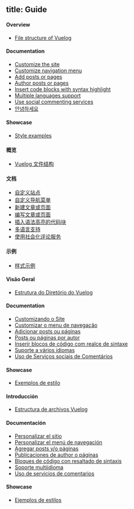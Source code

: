 title: Guide
------------------------------------
<!-- en-US:+ -->

#### Overview

- [File structure of Vuelog](#/blog/docs/2016/file-structure-of-vuelog)

#### Documentation

- [Customize the site](#/blog/docs/2017/customize-the-site)
- [Customize navigation menu](#/blog/docs/2017/customize-navigation-menu)
- [Add posts or pages](#/blog/docs/2017/add-posts-or-pages)
- [Author posts or pages](#/blog/docs/2017/author-posts-or-pages)
- [Insert code blocks with syntax highlight](#/blog/docs/2017/insert-code-blocks-with-syntax-highlight)
- [Multiple languages support](#/blog/docs/2017/multiple-languages-support)
- [Use social commenting services](#/blog/docs/2017/use-social-commenting-services)
- [안녕하세요](#/blog/docs/2017/use-social-commenting-services)

#### Showcase

- [Style examples](#/blog/showcase/2016/style-examples)

<!-- en-US:- -->

<!-- zh-CN:+ -->

#### 概览

- [Vuelog 文件结构](#/blog/docs/2016/file-structure-of-vuelog)

#### 文档

- [自定义站点](#/blog/docs/2017/customize-the-site)
- [自定义导航菜单](#/blog/docs/2017/customize-navigation-menu)
- [新建文章或页面](#/blog/docs/2017/add-posts-or-pages)
- [编写文章或页面](#/blog/docs/2017/author-posts-or-pages)
- [插入语法高亮的代码块](#/blog/docs/2017/insert-code-blocks-with-syntax-highlight)
- [多语言支持](#/blog/docs/2017/multiple-languages-support)
- [使用社会化评论服务](#/blog/docs/2017/use-social-commenting-services)

#### 示例

- [样式示例](#/blog/showcase/2016/style-examples)

<!-- zh-CN:- -->

<!-- pt-BR:+ -->

#### Visão Geral

- [Estrutura do Diretório do Vuelog](#/blog/docs/2016/file-structure-of-vuelog)

#### Documentation

- [Customizando o Site](#/blog/docs/2017/customize-the-site)
- [Customizar o menu de navegação](#/blog/docs/2017/customize-navigation-menu)
- [Adicionar posts ou páginas](#/blog/docs/2017/add-posts-or-pages)
- [Posts ou páginas por autor](#/blog/docs/2017/author-posts-or-pages)
- [Inserir blocos de código com realce de sintaxe](#/blog/docs/2017/insert-code-blocks-with-syntax-highlight)
- [Suporte a vários idiomas](#/blog/docs/2017/multiple-languages-support)
- [Uso de Serviços sociais de Comentários](#/blog/docs/2017/use-social-commenting-services)

#### Showcase

- [Exemplos de estilo](#/blog/showcase/2016/style-examples)

<!-- pt-BR:- -->


<!-- es-MX:+ -->

#### Introducción

- [Estructura de archivos Vuelog](#/blog/docs/2016/file-structure-of-vuelog)

#### Documentación

- [Personalizar el sitio](#/blog/docs/2017/customize-the-site)
- [Personalizar el menú de navegación](#/blog/docs/2017/customize-navigation-menu)
- [Agregar posts y/o páginas](#/blog/docs/2017/add-posts-or-pages)
- [Publicaciones de author o páginas](#/blog/docs/2017/author-posts-or-pages)
- [Bloques de código con resaltado de sintaxis](#/blog/docs/2017/insert-code-blocks-with-syntax-highlight)
- [Soporte multiidioma](#/blog/docs/2017/multiple-languages-support)
- [Uso de servicios de comentarios](#/blog/docs/2017/use-social-commenting-services)

#### Showcase

- [Ejemplos de estilos](#/blog/showcase/2016/style-examples)

<!-- es-MX:- -->
